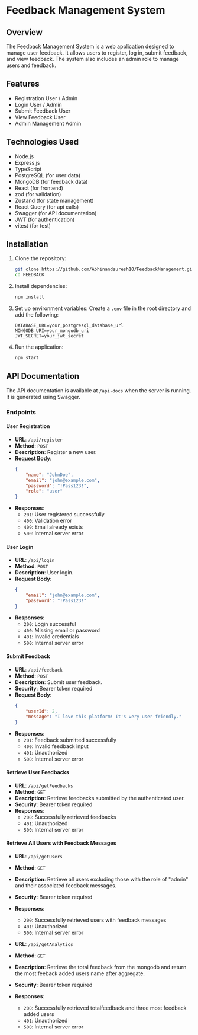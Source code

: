 # Feedback Management System

## Overview

The Feedback Management System is a web application designed to manage user feedback. It allows users to register, log in, submit feedback, and view feedback. The system also includes an admin role to manage users and feedback.

## Features

- Registration User / Admin 
- Login User / Admin 
- Submit Feedback User
- View Feedback User
- Admin Management Admin

## Technologies Used

- Node.js
- Express.js
- TypeScript
- PostgreSQL (for user data)
- MongoDB (for feedback data)
- React (for frontend)
- zod (for validation)
- Zustand (for state management)
- React Query (for api calls)
- Swagger (for API documentation)
- JWT (for authentication)
- vitest (for test)

## Installation

1. Clone the repository:
    ```bash
    git clone https://github.com/Abhinandsuresh10/FeedbackManagement.git
    cd FEEDBACK
    ```

2. Install dependencies:
    ```bash
    npm install
    ```

3. Set up environment variables:
    Create a `.env` file in the root directory and add the following:
    ```env
    DATABASE_URL=your_postgresql_database_url
    MONGODB_URI=your_mongodb_uri
    JWT_SECRET=your_jwt_secret
    ```

4. Run the application:
    ```bash
    npm start
    ```

## API Documentation

The API documentation is available at `/api-docs` when the server is running. It is generated using Swagger.

### Endpoints

#### User Registration

- **URL**: `/api/register`
- **Method**: `POST`
- **Description**: Register a new user.
- **Request Body**:
    ```json
    {
        "name": "JohnDoe",
        "email": "john@example.com",
        "password": "!Pass123!",
        "role": "user"
    }
    ```
- **Responses**:
    - `201`: User registered successfully
    - `400`: Validation error
    - `409`: Email already exists
    - `500`: Internal server error

#### User Login

- **URL**: `/api/login`
- **Method**: `POST`
- **Description**: User login.
- **Request Body**:
    ```json
    {
        "email": "john@example.com",
        "password": "!Pass123!"
    }
    ```
- **Responses**:
    - `200`: Login successful
    - `400`: Missing email or password
    - `401`: Invalid credentials
    - `500`: Internal server error

#### Submit Feedback

- **URL**: `/api/feedback`
- **Method**: `POST`
- **Description**: Submit user feedback.
- **Security**: Bearer token required
- **Request Body**:
    ```json
    {
        "userId": 2,
        "message": "I love this platform! It's very user-friendly."
    }
    ```
- **Responses**:
    - `201`: Feedback submitted successfully
    - `400`: Invalid feedback input
    - `401`: Unauthorized
    - `500`: Internal server error

#### Retrieve User Feedbacks

- **URL**: `/api/getFeedbacks`
- **Method**: `GET`
- **Description**: Retrieve feedbacks submitted by the authenticated user.
- **Security**: Bearer token required
- **Responses**:
    - `200`: Successfully retrieved feedbacks
    - `401`: Unauthorized
    - `500`: Internal server error

#### Retrieve All Users with Feedback Messages

- **URL**: `/api/getUsers`
- **Method**: `GET`
- **Description**: Retrieve all users excluding those with the role of "admin" and their associated feedback messages.
- **Security**: Bearer token required
- **Responses**:
    - `200`: Successfully retrieved users with feedback messages
    - `401`: Unauthorized
    - `500`: Internal server error

- **URL**: `/api/getAnalytics`
- **Method**: `GET`
- **Description**: Retrieve the total feedback from the mongodb and return the most feeback added users name after aggregate.
- **Security**: Bearer token required
- **Responses**:
    - `200`: Successfully retrieved totalfeedback and three most feedback added users
    - `401`: Unauthorized
    - `500`: Internal server error

